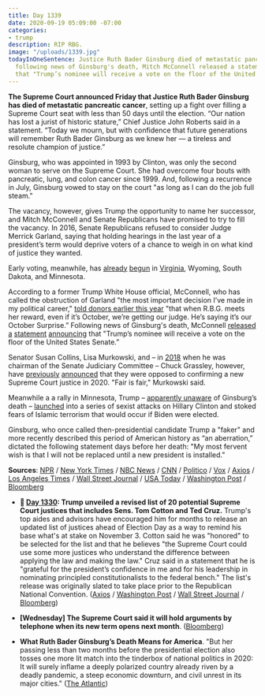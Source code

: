 ```yaml
---
title: Day 1339
date: 2020-09-19 05:09:00 -07:00
categories:
- trump
description: RIP RBG.
image: "/uploads/1339.jpg"
todayInOneSentence: Justice Ruth Bader Ginsburg died of metastatic pancreatic cancer;
  following news of Ginsburg's death, Mitch McConnell released a statement announcing
  that "Trump’s nominee will receive a vote on the floor of the United States Senate."
---
```


**The Supreme Court announced Friday that Justice Ruth Bader Ginsburg has died of metastatic pancreatic cancer**, setting up a fight over filling a Supreme Court seat with less than 50 days until the election. “Our nation has lost a jurist of historic stature,” Chief Justice John Roberts said in a statement. “Today we mourn, but with confidence that future generations will remember Ruth Bader Ginsburg as we knew her — a tireless and resolute champion of justice.”

Ginsburg, who was appointed in 1993 by Clinton, was only the second woman to serve on the Supreme Court. She had overcome four bouts with pancreatic, lung, and colon cancer since 1999. And, following a recurrence in July, Ginsburg vowed to stay on the court "as long as I can do the job full steam."

The vacancy, however, gives Trump the opportunity to name her successor, and Mitch McConnell and Senate Republicans have promised to try to fill the vacancy. In 2016, Senate Republicans refused to consider Judge Merrick Garland, saying that holding hearings in the last year of a president’s term would deprive voters of a chance to weigh in on what kind of justice they wanted.

Early voting, meanwhile, has [already](https://www.nytimes.com/live/2020/09/18/us/trump-vs-biden#voters-in-virginia-minnesota-south-dakota-and-wyoming-have-started-casting-ballots) [begun](https://thehill.com/homenews/campaign/517063-early-voting-begins-in-minnesota-other-states-ahead-of-november-election) in [Virginia](https://wtop.com/local-politics-elections-news/2020/09/1st-day-of-early-voting-in-virginia-draws-massive-crowds/), Wyoming, South Dakota, and Minnesota.

According to a former Trump White House official, McConnell, who has called the obstruction of Garland "the most important decision I’ve made in my political career," [told donors earlier this year](https://www.newyorker.com/magazine/2020/04/20/how-mitch-mcconnell-became-trumps-enabler-in-chief) "that when R.B.G. meets her reward, even if it’s October, we’re getting our judge. He’s saying it’s our October Surprise.” Following news of Ginsburg's death, McConnell [released](https://www.cnn.com/us/live-news/ruth-bader-ginsburg-death-live-updates/h_9e6aca4e5bbcfe34faeee3c3efbca90c) [a](https://www.politico.com/news/2020/09/18/mcconnell-vows-senate-will-hold-vote-on-ginsburgs-replacement-418021) [statement](https://www.cnbc.com/2020/09/18/trump-nominee-to-replace-ruth-bader-ginsburg-on-supreme-court-will-get-senate-vote-mcconnell-says.html) [announcing](https://twitter.com/senatemajldr/status/1307121192516628480) that "Trump’s nominee will receive a vote on the floor of the United States Senate.”

Senator Susan Collins, Lisa Murkowski, and – in [2018](https://thehill.com/business-a-lobbying/410686-grassley-says-judiciary-panel-wouldnt-consider-supreme-court-nominee-in) when he was chairman of the Senate Judiciary Committee – Chuck Grassley, however, have [previously](https://twitter.com/kyledcheney/status/1307113546136784897) [announced](https://www.theguardian.com/us-news/live/2020/sep/18/donald-trump-joe-biden-minnesota-us-election-coronavirus-covid-live-updates?page=with:block-5f6553148f083ee3ac1f250d#block-5f6553148f083ee3ac1f250d) that they were opposed to confirming a new Supreme Court justice in 2020. "Fair is fair," Murkowski said.

Meanwhile a a rally in Minnesota, Trump – [apparently unaware](https://www.nytimes.com/2020/09/18/us/politics/joe-biden-trump-minnesota.html) of Ginsburg’s death – [launched](https://www.nytimes.com/live/2020/09/18/us/trump-vs-biden?action=click&module=Spotlight&pgtype=Homepage#in-minnesota-trump-launches-into-sexist-attacks-unaware-of-justice-ruth-bader-ginsburgs-death) into a series of sexist attacks on Hillary Clinton and stoked fears of Islamic terrorism that would occur if Biden were elected.

Ginsburg, who once called then-presidential candidate Trump a "faker" and more recently described this period of American history as “an aberration,” dictated the following statement days before her death: "My most fervent wish is that I will not be replaced until a new president is installed."

**Sources**: [NPR](https://www.npr.org/2020/09/18/100306972/justice-ruth-bader-ginsburg-champion-of-gender-equality-dies-at-87) / [New York Times](https://www.nytimes.com/2020/09/18/us/ruth-bader-ginsburg-dead.html) / [NBC News](https://www.nbcnews.com/politics/supreme-court/supreme-court-justice-ruth-bader-ginsburg-dies-87-n670701) / [CNN](https://www.cnn.com/2020/09/18/politics/ruth-bader-ginsburg-dead/index.html) / [Politico](https://www.politico.com/news/2020/09/18/justice-ruth-bader-ginsburg-034990) / [Vox](https://www.vox.com/2020/9/18/20917757/justice-ginsburg-ruth-bader-ginsburg-dies) / [Axios](https://www.axios.com/ruth-bader-ginsburg-dies-supreme-court-justice-4bce29c0-794b-4c81-bef6-55f47d629c8d.html) / [Los Angeles Times](https://www.latimes.com/obituaries/story/2020-09-18/ruth-bader-ginsburg-supreme-court-rbg-dead) / [Wall Street Journal](https://www.wsj.com/articles/ruth-bader-ginsburg-dies-11600472623) / [USA Today](https://www.usatoday.com/story/news/politics/2020/09/18/justice-ruth-bader-ginsburg-dies-setting-up-possible-nomination-fight/5462916002/) / [Washington Post](https://www.washingtonpost.com/news/politics/wp/2020/09/18/ruth-bader-ginsburg-dies-at-87-the-supreme-court-justice-was-a-legal-pioneer-for-gender-equality/) / [Bloomberg](https://www.bloomberg.com/news/articles/2020-09-18/justice-ginsburg-has-died-u-s-supreme-court-says-kf8vp52t?sref=MIBMEEoj)

* **📌 [Day 1330](https://whatthefuckjusthappenedtoday.com/2020/09/10/day-1330/): Trump unveiled a revised list of 20 potential Supreme Court justices that includes Sens. Tom Cotton and Ted Cruz.** Trump's top aides and advisors have encouraged him for months to release an updated list of justices ahead of Election Day as a way to remind his base what's at stake on November 3. Cotton said he was "honored" to be selected for the list and that he believes "the Supreme Court could use some more justices who understand the difference between applying the law and making the law." Cruz said in a statement that he is "grateful for the president’s confidence in me and for his leadership in nominating principled constitutionalists to the federal bench." The list's release was originally slated to take place prior to the Republican National Convention. ([Axios](https://www.axios.com/trump-supreme-court-list-90b32844-534d-43e2-9b3a-7cdf8ee65e37.html) / [Washington Post](https://www.washingtonpost.com/politics/2020/09/10/daily-202-unlike-2016-trumps-supreme-court-shortlist-could-galvanize-left-more-than-right/) / [Wall Street Journal](https://www.wsj.com/articles/trump-releases-list-of-potential-supreme-court-nominees-11599682752) / [Bloomberg](https://www.bloomberg.com/news/articles/2020-09-09/trump-says-he-ll-release-fresh-list-of-future-high-court-picks?srnd=premium&sref=MIBMEEoj))

* **\[Wednesday\] The Supreme Court said it will hold arguments by telephone when its new term opens next month**. ([Bloomberg](https://www.bloomberg.com/news/articles/2020-09-16/supreme-court-will-hold-arguments-by-phone-to-start-new-term?srnd=premium&sref=MIBMEEoj))

* **What Ruth Bader Ginsburg’s Death Means for America**. "But her passing less than two months before the presidential election also tosses one more lit match into the tinderbox of national politics in 2020: It will surely inflame a deeply polarized country already riven by a deadly pandemic, a steep economic downturn, and civil unrest in its major cities." ([The Atlantic](https://www.theatlantic.com/politics/archive/2020/09/ruth-bader-ginsburg-dies/616132/))